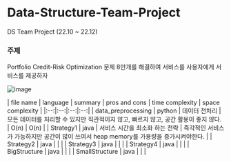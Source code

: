 # Data-Structure-Team-Project

DS Team Project (22.10 ~ 22.12)

### 주제
Portfolio Credit-Risk Optimization 문제 8만개를 해결하여 서비스를 사용자에게 서비스를 제공하자

![image](https://user-images.githubusercontent.com/75602169/211878110-4f0018f3-72d2-4379-b652-39d4571f01ad.png)


| file name | language | summary | pros and cons | time complexity | space complexity |
|:--:|:--:|:--:|:--:|
| data_preprocessing | python | 데이터 전처리 | 모든 데이터를 처리할 수 있지만 직관적이지 않고, 빠르지 않고, 공간 활용이 좋지 않다. | O(n) | O(n) |
| Strategy1 | java | 서비스 시간을 최소화 하는 전략 | 즉각적인 서비스가 가능하지만 공간이 많이 쓰여서 heap memory를 가용량을 증가시켜야한다. |
| Strategy2 | java |  |  |
| Strategy3 | java |  |  |
| Strategy4 | java |  |  |
| BigStructure | java |  |  |
| SmallStructure | java |  |  |